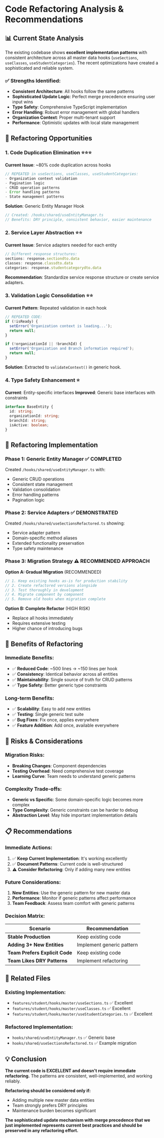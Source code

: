 # Code Refactoring Analysis & Recommendations

## 📊 Current State Analysis

The existing codebase shows **excellent implementation patterns** with consistent architecture across all master data hooks (`useSections`, `useClasses`, `useStudentCategories`). The recent optimizations have created a sophisticated and reliable system.

### ✅ **Strengths Identified:**
- **Consistent Architecture**: All hooks follow the same patterns
- **Sophisticated Update Logic**: Perfect merge precedence ensuring user input wins
- **Type Safety**: Comprehensive TypeScript implementation
- **Error Handling**: Robust error management with global handlers
- **Organization Context**: Proper multi-tenant support
- **Performance**: Optimistic updates with local state management

## 🔄 Refactoring Opportunities

### **1. Code Duplication Elimination** ⭐⭐⭐

**Current Issue**: ~80% code duplication across hooks
```typescript
// REPEATED in useSections, useClasses, useStudentCategories:
- Organization context validation
- Pagination logic
- CRUD operation patterns
- Error handling patterns
- State management patterns
```

**Solution**: Generic Entity Manager Hook
```typescript
// Created: /hooks/shared/useEntityManager.ts
// Benefits: DRY principle, consistent behavior, easier maintenance
```

### **2. Service Layer Abstraction** ⭐⭐

**Current Issue**: Service adapters needed for each entity
```typescript
// Different response structures:
sections: response.sectiondto.data
classes: response.classdto.data  
categories: response.studentcategorydto.data
```

**Recommendation**: Standardize service response structure or create service adapters.

### **3. Validation Logic Consolidation** ⭐⭐

**Current Pattern**: Repeated validation in each hook
```typescript
// REPEATED CODE:
if (!isReady) {
  setError('Organization context is loading...');
  return null;
}

if (!organizationId || !branchId) {
  setError('Organization and Branch information required');
  return null;
}
```

**Solution**: Extracted to `validateContext()` in generic hook.

### **4. Type Safety Enhancement** ⭐

**Current**: Entity-specific interfaces
**Improved**: Generic base interfaces with constraints
```typescript
interface BaseEntity {
  id: string;
  organizationId: string;
  branchId: string;
  isActive: boolean;
}
```

## 📝 Refactoring Implementation

### **Phase 1: Generic Entity Manager** ✅ COMPLETED
Created `/hooks/shared/useEntityManager.ts` with:
- Generic CRUD operations
- Consistent state management
- Validation consolidation
- Error handling patterns
- Pagination logic

### **Phase 2: Service Adapters** ✅ DEMONSTRATED
Created `/hooks/shared/useSectionsRefactored.ts` showing:
- Service adapter pattern
- Domain-specific method aliases
- Extended functionality preservation
- Type safety maintenance

### **Phase 3: Migration Strategy** ⚠️ RECOMMENDED APPROACH

**Option A: Gradual Migration** (RECOMMENDED)
```typescript
// 1. Keep existing hooks as-is for production stability
// 2. Create refactored versions alongside
// 3. Test thoroughly in development
// 4. Migrate component by component
// 5. Remove old hooks when migration complete
```

**Option B: Complete Refactor** (HIGH RISK)
- Replace all hooks immediately
- Requires extensive testing
- Higher chance of introducing bugs

## 🎯 Benefits of Refactoring

### **Immediate Benefits:**
- ✅ **Reduced Code**: ~500 lines → ~150 lines per hook
- ✅ **Consistency**: Identical behavior across all entities
- ✅ **Maintainability**: Single source of truth for CRUD patterns
- ✅ **Type Safety**: Better generic type constraints

### **Long-term Benefits:**
- ✅ **Scalability**: Easy to add new entities
- ✅ **Testing**: Single generic test suite
- ✅ **Bug Fixes**: Fix once, applies everywhere
- ✅ **Feature Addition**: Add once, available everywhere

## 🚨 Risks & Considerations

### **Migration Risks:**
- **Breaking Changes**: Component dependencies
- **Testing Overhead**: Need comprehensive test coverage
- **Learning Curve**: Team needs to understand generic patterns

### **Complexity Trade-offs:**
- **Generic vs Specific**: Some domain-specific logic becomes more complex
- **Type Complexity**: Generic constraints can be harder to debug
- **Abstraction Level**: May hide important implementation details

## 📋 Recommendations

### **Immediate Actions:**
1. ✅ **Keep Current Implementation**: It's working excellently
2. ✅ **Document Patterns**: Current code is well-structured
3. ⚠️ **Consider Refactoring**: Only if adding many new entities

### **Future Considerations:**
1. **New Entities**: Use the generic pattern for new master data
2. **Performance**: Monitor if generic patterns affect performance
3. **Team Feedback**: Assess team comfort with generic patterns

### **Decision Matrix:**

| Scenario | Recommendation |
|----------|----------------|
| **Stable Production** | Keep existing code |
| **Adding 3+ New Entities** | Implement generic pattern |
| **Team Prefers Explicit Code** | Keep existing code |
| **Team Likes DRY Patterns** | Implement refactoring |

## 🔗 Related Files

### **Existing Implementation:**
- `features/student/hooks/master/useSections.ts` ✅ Excellent
- `features/student/hooks/master/useClasses.ts` ✅ Excellent  
- `features/student/hooks/master/useStudentCategories.ts` ✅ Excellent

### **Refactored Implementation:**
- `hooks/shared/useEntityManager.ts` ✅ Generic base
- `hooks/shared/useSectionsRefactored.ts` ✅ Example migration

## 💡 Conclusion

**The current code is EXCELLENT and doesn't require immediate refactoring.** The patterns are consistent, well-implemented, and working reliably. 

**Refactoring should be considered only if:**
- Adding multiple new master data entities
- Team strongly prefers DRY principles
- Maintenance burden becomes significant

**The sophisticated update mechanism with merge precedence that we just implemented represents current best practices and should be preserved in any refactoring effort.**
